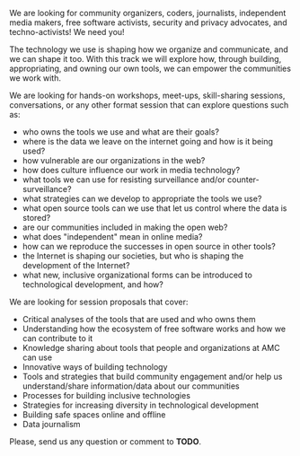 
We are looking for community organizers, coders, journalists, independent media makers, free software activists, security and privacy advocates, and techno-activists! We need you!

The technology we use is shaping how we organize and communicate, and we can shape it too. With this track we will explore how, through building, appropriating, and owning our own tools, we can empower the communities we work with.

We are looking for hands-on workshops, meet-ups, skill-sharing sessions, conversations, or any other format session that can explore questions such as:

- who owns the tools we use and what are their goals?
- where is the data we leave on the internet going and how is it being used?
- how vulnerable are our organizations in the web?
- how does culture influence our work in media technology?
- what tools we can use for resisting surveillance and/or counter-surveillance?
- what strategies can we develop to appropriate the tools we use?
- what open source tools can we use that let us control where the data is stored?
- are our communities included in making the open web?
- what does "independent" mean in online media?
- how can we reproduce the successes in open source in other tools?
- the Internet is shaping our societies, but who is shaping the development of the Internet?
- what new, inclusive organizational forms can be introduced to technological development, and how?

We are looking for session proposals that cover:

- Critical analyses of the tools that are used and who owns them
- Understanding how the ecosystem of free software works and how we can contribute to it
- Knowledge sharing about tools that people and organizations at AMC can use
- Innovative ways of building technology
- Tools and strategies that build community engagement and/or help us understand/share information/data about our communities
- Processes for building inclusive technologies
- Strategies for increasing diversity in technological development
- Building safe spaces online and offline
- Data journalism

Please, send us any question or comment to **TODO**.
